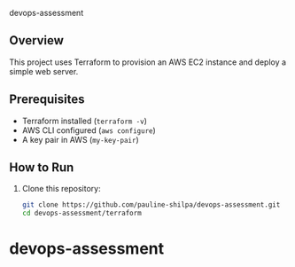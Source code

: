 devops-assessment
## Overview
This project uses Terraform to provision an AWS EC2 instance and deploy a simple web server.

## Prerequisites
- Terraform installed (`terraform -v`)
- AWS CLI configured (`aws configure`)
- A key pair in AWS (`my-key-pair`)

## How to Run
1. Clone this repository:
   ```sh
   git clone https://github.com/pauline-shilpa/devops-assessment.git
   cd devops-assessment/terraform
# devops-assessment
